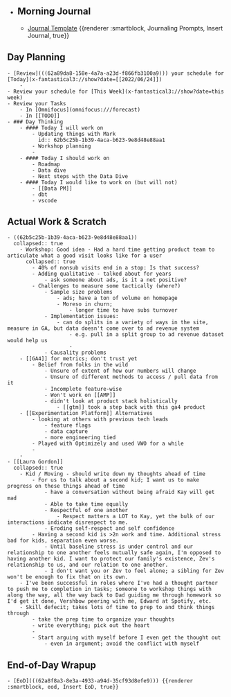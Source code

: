- ## Morning Journal
	- [Journal Template](((62a73923-0d4c-4e1c-a939-7fd90622dd86))) {{renderer :smartblock, Journaling Prompts, Insert Journal, true}}
## Day Planning
	- [Review](((62a89da8-158e-4a7a-a23d-f866fb3100a9))) your schedule for [Today](x-fantastical3://show?date=[[2022/06/24]])
		-
	- Review your schedule for [This Week](x-fantastical3://show?date=this week)
	- Review your Tasks
		- In [Omnifocus](omnifocus:///forecast)
		- In [[TODO]]
	- ### Day Thinking
		- #### Today I will work on
			- Updating things with Mark
			  id:: 62b5c25b-1b39-4aca-b623-9e8d48e88aa1
			- Workshop planning
			-
		- #### Today I should work on
			- Roadmap
			- Data dive
			- Next steps with the Data Dive
		- #### Today I would like to work on (but will not)
			- [[Data PM]]
			- dbt
			- vscode
## Actual Work & Scratch
	- ((62b5c25b-1b39-4aca-b623-9e8d48e88aa1))
	  collapsed:: true
		- Workshop: Good idea - Had a hard time getting product team to articulate what a good visit looks like for a user
		  collapsed:: true
			- 40% of nonsub visits end in a stop: Is that success?
			- Adding qualitative - talked about for years
				- ask someone about ads, is it a net positive?
			- Challenges to measure some tactically (where?)
				- Sample size problems
					- ads; have a ton of volume on homepage
					- Moreso in churn;
						- longer time to have subs turnover
				- Implementation issues:
					- can do splits in a variety of ways in the site, measure in GA, but data doesn't come over to ad revenue system
						- e.g. pull in a split group to ad revenue dataset would help us
						-
				- Causality problems
		- [[GA4]] for metrics; don't trust yet
			- Belief from folks in the wild
				- Unsure of extent of how our numbers will change
				- Unsure of different methods to access / pull data from it
				- Incomplete feature-wise
				- Won't work on [[AMP]]
				- didn't look at product stack holistically
					- [[gtm]] took a step back with this ga4 product
		- [[Experimentation Platform]] Alternatives
			- looking at others with previous tech leads
				- feature flags
				- data capture
				- more engineering tied
			- Played with Optimizely and used VWO for a while
			-
		-
	- [[Laura Gordon]]
	  collapsed:: true
		- Kid / Moving - should write down my thoughts ahead of time
			- For us to talk about a second kid; I want us to make progress on these things ahead of time
				- have a conversation without being afraid Kay will get mad
				- Able to take time equally
				- Respectful of one another
					- Respect matters a LOT to Kay, yet the bulk of our interactions indicate disrespect to me.
				- Eroding self-respect and self confidence
			- Having a second kid is >2n work and time. Additional stress bad for kids, separation even worse.
				- Until baseline stress is under control and our relationship to one another feels mutually safe again, I'm opposed to having another kid. I want to protect our family's existence, Zev's relationship to us, and our relation to one another.
				- I don't want you or Zev to feel alone; a sibling for Zev won't be enough to fix that on its own.
		- I've been successful in roles where I've had a thought partner to push me to completion in tasks; someone to workshop things with along the way, all the way back to Dad guiding me through homework so I'd get it done, Vershbow peering with me, Edward at Spotify, etc.
		- Skill defecit; takes lots of time to prep to and think things through
			- take the prep time to organize your thoughts
			- write everything; pick out the heart
			-
			- Start arguing with myself before I even get the thought out
				- even in argument; avoid the conflict with myself
## End-of-Day Wrapup
	- [EoD](((62a8f8a3-8e3a-4933-a94d-35cf93d8efe9))) {{renderer :smartblock, eod, Insert EoD, true}}